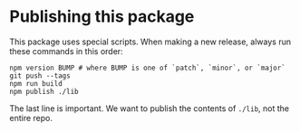 # Publishing this package

This package uses special scripts. When making a new release, always run these
commands in this order:

```
npm version BUMP # where BUMP is one of `patch`, `minor`, or `major`
git push --tags
npm run build
npm publish ./lib
```

The last line is important. We want to publish the contents of `./lib`, not the
entire repo.
